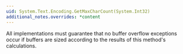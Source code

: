 ```yaml
---
uid: System.Text.Encoding.GetMaxCharCount(System.Int32)
additional_notes.overrides: *content
---
```


<p>All <xref href="System.Text.Encoding"></xref> implementations must guarantee that no buffer overflow exceptions occur if buffers are sized according to the results of this method's calculations.</p>


